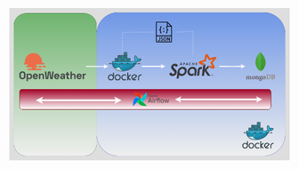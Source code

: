 ![Data Pipeline Diagram](https://github.com/yunusgrgz1/weather-data-api-airflow-spark-project/blob/0c2ba9e6e4bf1c5ddbdf186c2948c57d20036b3c/diagram1.png?raw=true)
